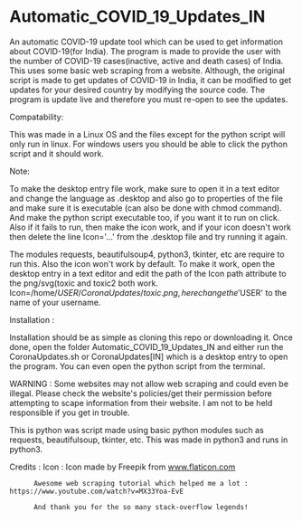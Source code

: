 # Automatic_COVID_19_Updates_IN

An automatic COVID-19 update tool which can be used to get information about COVID-19(for India). The program is made to provide the user with the number of COVID-19 cases(inactive, active and death cases) of India. This uses some basic web scraping from a website. Although, the original script is made to get updates of COVID-19 in India, it can be modified to get updates for your desired country by modifying the source code. The program is update live and therefore you must re-open to see the updates. 

Compatability:

This was made in a Linux OS and the files except for the python script will only run in linux. For windows users you should be able to click the python script and it should work. 

Note:

To make the desktop entry file work, make sure to open it in a text editor and change the language as .desktop and also go to properties of the file and make sure it is executable (can also be done with chmod command). And make the python script executable too, if you want it to run on click. Also if it fails to run, then make the icon work, and if your icon doesn't work then delete the line Icon='...' from the .desktop file and try running it again.

The modules requests, beautifulsoup4, python3, tkinter, etc are require to run this. Also the icon won't work by default. To make it work, open the desktop entry in a text editor and edit the path of the Icon path attribute to the png/svg(toxic and toxic2 both work.
Icon=/home/$USER/CoronaUpdates/toxic.png, here change the '$USER' to the name of your username.

Installation :

Installation should be as simple as cloning this repo or downloading it. Once done, open the folder Automatic_COVID_19_Updates_IN and either run the CoronaUpdates.sh or CoronaUpdates[IN] which is a desktop entry to open the program. You can even open the python script from the terminal.

WARNING : Some websites may not allow web scraping and could even be illegal. Please check the website's policies/get their permission before attempting to scape information from their website. I am not to be held responsible if you get in trouble. 

This is python was script made using basic python modules such as requests, beautifulsoup, tkinter, etc. This was made in python3 and runs in python3. 

Credits : Icon : Icon made by Freepik from www.flaticon.com

          Awesome web scraping tutorial which helped me a lot : https://www.youtube.com/watch?v=MX33Yoa-EvE
          
          And thank you for the so many stack-overflow legends!

